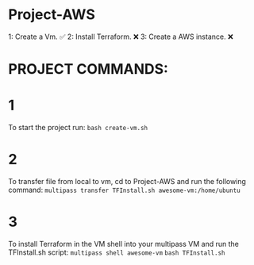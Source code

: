 # Project-AWS
1: Create a Vm. ✅
2: Install Terraform. ❌
3: Create a AWS instance. ❌ 


# PROJECT COMMANDS:

# 1
To start the project run:
`bash create-vm.sh`

# 2
To transfer file from local to vm, cd to Project-AWS and run the following command:
`multipass transfer TFInstall.sh awesome-vm:/home/ubuntu`

# 3
To install Terraform in the VM shell into your multipass VM and run the TFInstall.sh script: 
`multipass shell awesome-vm`
`bash TFInstall.sh`

